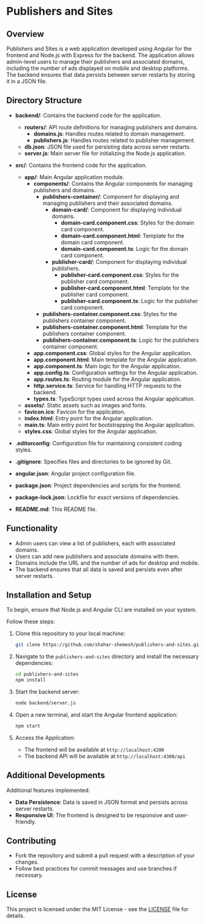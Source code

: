 # Publishers and Sites

## Overview

Publishers and Sites is a web application developed using Angular for the frontend and Node.js with Express for the backend. The application allows admin-level users to manage their publishers and associated domains, including the number of ads displayed on mobile and desktop platforms. The backend ensures that data persists between server restarts by storing it in a JSON file.

## Directory Structure

- **backend/**: Contains the backend code for the application.
  - **routers/**: API route definitions for managing publishers and domains.
    - **domains.js**: Handles routes related to domain management.
    - **publishers.js**: Handles routes related to publisher management.
  - **db.json**: JSON file used for persisting data across server restarts.
  - **server.js**: Main server file for initializing the Node.js application.

- **src/**: Contains the frontend code for the application.
  - **app/**: Main Angular application module.
    - **components/**: Contains the Angular components for managing publishers and domains.
      - **publishers-container/**: Component for displaying and managing publishers and their associated domains.
        - **domain-card/**: Component for displaying individual domains.
          - **domain-card.component.css**: Styles for the domain card component.
          - **domain-card.component.html**: Template for the domain card component.
          - **domain-card.component.ts**: Logic for the domain card component.
        - **publisher-card/**: Component for displaying individual publishers.
          - **publisher-card.component.css**: Styles for the publisher card component.
          - **publisher-card.component.html**: Template for the publisher card component.
          - **publisher-card.component.ts**: Logic for the publisher card component.
      - **publishers-container.component.css**: Styles for the publishers container component.
      - **publishers-container.component.html**: Template for the publishers container component.
      - **publishers-container.component.ts**: Logic for the publishers container component.
    - **app.component.css**: Global styles for the Angular application.
    - **app.component.html**: Main template for the Angular application.
    - **app.component.ts**: Main logic for the Angular application.
    - **app.config.ts**: Configuration settings for the Angular application.
    - **app.routes.ts**: Routing module for the Angular application.
    - **http.service.ts**: Service for handling HTTP requests to the backend.
    - **types.ts**: TypeScript types used across the Angular application.
  - **assets/**: Static assets such as images and fonts.
  - **favicon.ico**: Favicon for the application.
  - **index.html**: Entry point for the Angular application.
  - **main.ts**: Main entry point for bootstrapping the Angular application.
  - **styles.css**: Global styles for the Angular application.

- **.editorconfig**: Configuration file for maintaining consistent coding styles.
- **.gitignore**: Specifies files and directories to be ignored by Git.
- **angular.json**: Angular project configuration file.
- **package.json**: Project dependencies and scripts for the frontend.
- **package-lock.json**: Lockfile for exact versions of dependencies.
- **README.md**: This README file.

## Functionality

* Admin users can view a list of publishers, each with associated domains.
* Users can add new publishers and associate domains with them.
* Domains include the URL and the number of ads for desktop and mobile.
* The backend ensures that all data is saved and persists even after server restarts.

## Installation and Setup

To begin, ensure that Node.js and Angular CLI are installed on your system.

Follow these steps:

1. Clone this repository to your local machine:
    ```bash
    git clone https://github.com/shahar-shemesh/publishers-and-sites.git
    ```

2. Navigate to the `publishers-and-sites` directory and install the necessary dependencies:
    ```bash
    cd publishers-and-sites
    npm install
    ```

3. Start the backend server:
    ```bash
    node backend/server.js
    ```

4. Open a new terminal, and start the Angular frontend application:
    ```bash
    npm start
    ```

5. Access the Application:
    - The frontend will be available at `http://localhost:4200`
    - The backend API will be available at `http://localhost:4300/api`

## Additional Developments

Additional features implemented:
- **Data Persistence**: Data is saved in JSON format and persists across server restarts.
- **Responsive UI**: The frontend is designed to be responsive and user-friendly.

## Contributing

- Fork the repository and submit a pull request with a description of your changes.
- Follow best practices for commit messages and use branches if necessary.

## License

This project is licensed under the MIT License - see the [LICENSE](LICENSE) file for details.
